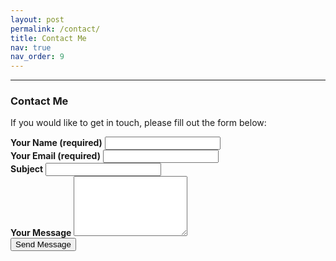 ```yaml
---
layout: post
permalink: /contact/
title: Contact Me
nav: true
nav_order: 9
---
```


<hr>

<h3>Contact Me</h3>
<p>If you would like to get in touch, please fill out the form below:</p>

<form action="https://formspree.io/f/your-form-id" method="POST">
  <div class="row mt-3">
    <div class="col-sm mt-3 mt-md-0">
      <label for="name"><b>Your Name (required)</b></label>
      <input type="text" id="name" name="name" class="form-control" required>
    </div>
    <div class="col-sm mt-3 mt-md-0">
      <label for="email"><b>Your Email (required)</b></label>
      <input type="email" id="email" name="_replyto" class="form-control" required>
    </div>
  </div>

  <div class="row mt-3">
    <div class="col-sm mt-3 mt-md-0">
      <label for="subject"><b>Subject</b></label>
      <input type="text" id="subject" name="subject" class="form-control">
    </div>
  </div>

  <div class="row mt-3">
    <div class="col-sm mt-3 mt-md-0">
      <label for="message"><b>Your Message</b></label>
      <textarea id="message" name="message" rows="6" class="form-control" required></textarea>
    </div>
  </div>

  <div class="row mt-3">
    <div class="col-sm mt-3 mt-md-0">
      <button type="submit" class="btn btn-primary">Send Message</button>
    </div>
  </div>
</form>
